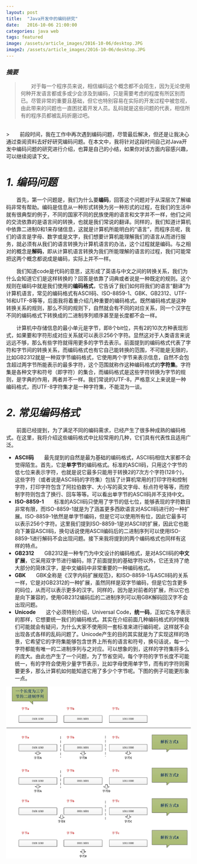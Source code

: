 ```yaml
---
layout: post
title:  "Java开发中的编码研究"
date:   2016-10-06 21:00:00
categories: java web
tags: featured
image: /assets/article_images/2016-10-06/desktop.JPG
image2: /assets/article_images/2016-10-06/desktop.JPG
---
```

### *摘要*
>　　对于每一个程序员来说，相信编码这个概念都不会陌生，因为无论使用何种开发语言都或多或少会涉及到编码，只是需要考虑的程度有所区别而已。尽管非常的重要且基础，但它也特别容易在实际的开发过程中被忽视，由此带来的问题也一直困扰着开发人员。乱码就是这些问题的代表，相信所有的程序员都被乱码折磨过吧。
<br>
>　　前段时间，我在工作中再次遇到编码问题，尽管最后解决，但还是让我决心通过查阅资料去好好研究编码问题。在本文中，我将针对这段时间自己对Java开发中编码问题的研究进行介绍，也算是自己的小结，如果你对该方面内容感兴趣，可以继续阅读下文。

# *1. 编码问题* #
　　首先，第一个问题是，我们为什么要**编码**，回答这个问题对于从深层次了解编码非常有帮助。编码是信息从一种形式转换为另一种形式的过程，在我们的生活中就有很典型的例子，不同的国家不同的民族使用的语言和文字并不一样，他们之间的交流依靠的是语言间的转换，也就是我们常说的翻译。同样的，我们知道计算机中依靠二进制0和1来存储信息，这就是计算机所能明白的“语言”，而程序员呢，我们的语言是字母、数字或是文字，我们想要计算机能理解我们的语言从而进行服务，就必须有从我们的语言转换为计算机语言的办法，这个过程就是编码。与之相对的概念是**解码**，即从计算机语言转换为我们所能理解的语言的过程，我们可能常把这两个概念都说成是编码，实际上并不一样。

　　我们知道code是代码的意思，这形成了英语与中文之间的转换关系，我们为什么会知道它们是这样转换的？回答是依靠了词典或者说是一种既定的规则。这个规则在编码中就是我们使用的**编码格式**，它告诉了我们如何将我们的语言“翻译”为计算机语言，常见的编码格式有ASCII码、ISO-8859-1、GBK、GB2312、UTF-16和UTF-8等等，后面我将着重介绍几种重要的编码格式。既然编码格式是这种转换关系的规则，那么不同的规则下，自然就会有不同的对应关系，同一个汉字在不同的编码格式下转换成的二进制序列顺序甚至是长度都不会一样。

　　计算机中存储信息的最小单元是字节，即8个bit位，共有2的10次方种表现形式，如果要和字符形成对应关系就可以表示256个字符。显然这对于人类语言来说远远不够，那么有些字符就得用更多的字节去表示。前面提到的编码格式代表了字符和字节间的转换关系，而编码格式也有它自己能转换的范围，不可能是无限的，比如GB2312就是一种双字节编码格式，它使用两个字节来表示信息，自然不会包含超过两字节所能表示的最多字符，这个范围就称作这种编码格式的**字符集**。字符集是各种文字和符号（即字符）的集合，而编码格式是这些字符转换为字节的规则，是字典的作用，两者并不一样。我们常说的UTF-8，严格意义上来说是一种编码格式，而UTF-8字符集才是一种字符集，不能混为一谈。

# *2. 常见编码格式* #
　　前面已经提到，为了满足不同的编码需求，已经产生了很多种成熟的编码格式。在这里，我将介绍这些编码格式中比较常用的几种，它们具有代表性且适用广泛。

* **ASCII码**　　最先提到的自然是最为基础的编码格式，ASCII码相信大家都不会觉得陌生。首先，它是**单字节**的编码格式。标准的ASCII码，只用这个字节的低七位来表示字符，也就是说它最多只能用于转换2的7次方个字符(128个)，这些字符（或者说是ASCII码的字符集）包括了计算机常用的打印字符和控制字符，打印字符包含了阿拉伯数字、大小写的英文字母、标点符号等等，而控制字符则包含了换行、回车等等。可以看出单字节的ASCII码并不支持中文。
* **ISO-8859-1**　　标准的ASCII码只使用了字节的低七位，能够表现的字符数目非常有限，而ISO-8859-1就是为了涵盖更多西欧语言对ASCII码进行的一种扩展。ISO-8859-1依然是单字节编码，但是它可以使用所有位，因此它最多可以表示256个字符。这里我们提到ISO-8859-1是对ASCII的扩展，因此它也能向下兼容ASCII码，换句话说使用ASCII编码后的二进制序列可以使用ISO-8859-1进行解码不会出现问题。接下来我将提到的两个编码格式也同样有这样的特点。
* **GB2312**　　GB2312是一种专门为中文设计的编码格式，是对ASCII码的**中文扩展**，它采用双字节进行编码，除了前面提到的基础字符以外，它还支持了绝大部分的简体汉字，是中文编码中非常重要的一种编码格式。
* **GBK**　　GBK全称是《汉字内码扩展规范》，和ISO-8859-1与ASCII码的关系一样，它是对GB2312的一种扩展，虽然同样是双字节编码，但是它包含更多的码位，从而可以表示更多的汉字。同样的，因为是对前者的扩展，所以它也是向下兼容的，使用GB2312编码后的二进制序列可以用GBK解码回汉字不会出现问题。
* **Unicode**　　这个必须特别介绍，Universal Code，**统一码**，正如它名字表示的那样，它想要统一我们的编码格式。其实在介绍前面几种编码格式的时候我们可能就会有疑问，为什么大家不使用同一套标准来进行编码呢，这样就不会出现各式各样的乱码问题了。Unicode产生的目的其实就是为了实现这样的场景，它希望它的字符集能够包含世界上所有的语言和符号，换句话说，每一个字符都能有唯一的二进制序列与之对应。可以想象的到，这样的字符集将多么的庞大。由此也产生了一个问题，为了节省空间，每个字符的字节长度不可能统一，有的字符会使用少量字节表示，比如字母使用单字节，而有的字符则需要更多，那么计算机如何能知道它用了多少个字节呢。下图的例子可能更形象一点。

![示例图片](/assets/article_images/2016-10-06/2016-10-06_1.jpg "同一序列的多种解析方式")